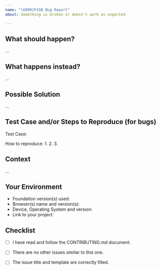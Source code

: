 ```yaml
---
name: "\U0001F41B Bug Report"
about: Something is broken or doesn't work as expected

---
```


<!------------------------------------------------------------------------------
│                  Please fill the following template.
│           For more information, see the CONTRIBUTING.md document
│            
│       ⚠ Only submit bug reports here. For help or questions to the
│       community, see the forum: https://foundation.zurb.com/forum
└------------------------------------------------------------------------------>

## What should happen?

...


## What happens instead?

...


## Possible Solution
<!-------------------------------------------------------------------
│   [Optional] You can suggest a fix/reason for the bug,
│   or ideas how to implement the addition or change.
└------------------------------------------------------------------->

...


## Test Case and/or Steps to Reproduce (for bugs)
<!-------------------------------------------------------------------
│   We highly recommend you to provide a live example of your bug so we
│   can reproduce it. You can create a test case with the last Foundation
│   version by forking https://codepen.io/ncoden/pen/dQmVgg
└------------------------------------------------------------------->
Test Case: <!-- https://... -->

<!-------------------------------------------------------------------
│   If you cannot provide a test case, provide an unambiguous set
│   of steps to reproduce, with your code and configuration.
└------------------------------------------------------------------->
How to reproduce:
1.
2.
3.


## Context
<!-------------------------------------------------------------------
│   [Optional] How has this issue affected you? What are you trying
│   to accomplish? Providing context helps us come up with a solution
│   that is most useful in the real world.
└------------------------------------------------------------------->

...


## Your Environment
<!-------------------------------------------------------------------
│   Include as many relevant details about the context and environment
│   you experienced the bug in. You can also provide logs.
└------------------------------------------------------------------->
- Foundation version(s) used: 
- Browser(s) name and version(s): 
- Device, Operating System and version: 
- Link to your project: 


## Checklist
<!-------------------------------------------------------------------
│   Please ensure that all the following points are respected.
│   Fill with [x] the boxes once the rule is respected.
└------------------------------------------------------------------->
- [ ] I have read and follow the CONTRIBUTING.md document.
- [ ] There are no other issues similar to this one.
- [ ] The issue title and template are correctly filled.


<!------------------------------------------------------------------------------
            For more information, see the CONTRIBUTING.md document
              Thank you for your pull request and happy coding ;)
------------------------------------------------------------------------------->
